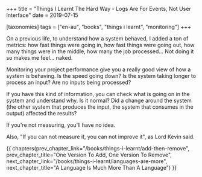 +++
title = "Things I Learnt The Hard Way - Logs Are For Events, Not User Interface"
date = 2019-07-15

[taxonomies]
tags = ["en-au", "books", "things i learnt", "monitoring"]
+++

On a previous life, to understand how a system behaved, I added a ton of
metrics: how fast things were going in, how fast things were going out, how
many things were in the middle, how many the job processed... Not doing it so
makes me feel... naked.

<!-- more -->

Monitoring your project performance give you a really good view of how a
system is behaving. Is the speed going down? Is the system taking longer to
process an input? Are no inputs being processed?

If you have this kind of information, you can check what is going on in the
system and understand why. Is it normal? Did a change around the system (the
other system that produces the input, the system that consumes in the output)
affected the results?

If you're not measuring, you'll have no idea.

Also, "If you can not measure it, you can not improve it", as Lord Kevin said.

{{ chapters(prev_chapter_link="/books/things-i-learnt/add-then-remove", prev_chapter_title="One Version To Add, One Version To Remove", next_chapter_link="/books/things-i-learnt/languages-are-more", next_chapter_title="A Language Is Much More Than A Language") }}
